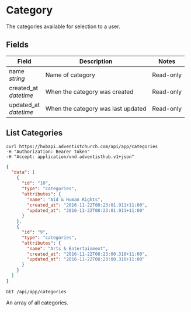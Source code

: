 # Category

The categories available for selection to a user.

## Fields

Field | Description | Notes
----- | ----------- | -----
name<br> *string* | Name of category | Read-only
created_at<br> *datetime* | When the category was created | Read-only
updated_at<br> *datetime* | When the category was last updated | Read-only

## List Categories
```shell
curl https://hubapi.adventistchurch.com/api/app/categories
-H "Authorization: Bearer token"
-H "Accept: application/vnd.adventisthub.v1+json"
```
```json
{
  "data": [
    {
      "id": "10",
      "type": "categories",
      "attributes": {
        "name": "Aid & Human Rights",
        "created_at": "2016-11-22T08:23:01.911+11:00",
        "updated_at": "2016-11-22T08:23:01.911+11:00"
      }
    },
    {
      "id": "9",
      "type": "categories",
      "attributes": {
        "name": "Arts & Entertainment",
        "created_at": "2016-11-22T08:23:00.310+11:00",
        "updated_at": "2016-11-22T08:23:00.310+11:00"
      }
    }
  ]
}
```

`GET /api/app/categories`

An array of all categories.